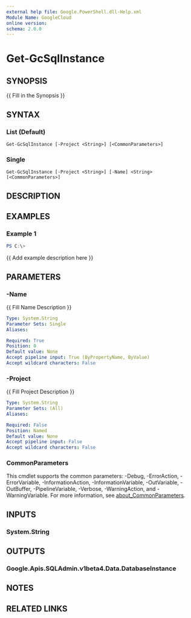 ```yaml
---
external help file: Google.PowerShell.dll-Help.xml
Module Name: GoogleCloud
online version:
schema: 2.0.0
---
```


# Get-GcSqlInstance

## SYNOPSIS
{{ Fill in the Synopsis }}

## SYNTAX

### List (Default)
```
Get-GcSqlInstance [-Project <String>] [<CommonParameters>]
```

### Single
```
Get-GcSqlInstance [-Project <String>] [-Name] <String> [<CommonParameters>]
```

## DESCRIPTION


## EXAMPLES

### Example 1
```powershell
PS C:\> 
```

{{ Add example description here }}

## PARAMETERS

### -Name
{{ Fill Name Description }}

```yaml
Type: System.String
Parameter Sets: Single
Aliases:

Required: True
Position: 0
Default value: None
Accept pipeline input: True (ByPropertyName, ByValue)
Accept wildcard characters: False
```

### -Project
{{ Fill Project Description }}

```yaml
Type: System.String
Parameter Sets: (All)
Aliases:

Required: False
Position: Named
Default value: None
Accept pipeline input: False
Accept wildcard characters: False
```

### CommonParameters
This cmdlet supports the common parameters: -Debug, -ErrorAction, -ErrorVariable, -InformationAction, -InformationVariable, -OutVariable, -OutBuffer, -PipelineVariable, -Verbose, -WarningAction, and -WarningVariable. For more information, see [about_CommonParameters](http://go.microsoft.com/fwlink/?LinkID=113216).

## INPUTS

### System.String

## OUTPUTS

### Google.Apis.SQLAdmin.v1beta4.Data.DatabaseInstance

## NOTES

## RELATED LINKS
